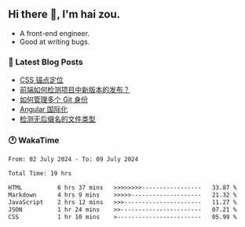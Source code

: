 ## Hi there 👋, I'm hai zou.

- A front-end engineer.
- Good at writing bugs.

### 📖 Latest Blog Posts
<!-- BLOG-POST-LIST:START -->
- [CSS 锚点定位](https://blog.izou.top/css/anchor-position/)
- [前端如何检测项目中新版本的发布？](https://blog.izou.top/angular/version-update/)
- [如何管理多个 Git 身份](https://blog.izou.top/git/multi-git-identity/)
- [Angular 国际化](https://blog.izou.top/angular/i18n/)
- [检测无后缀名的文件类型](https://blog.izou.top/js/filetype-check/)
<!-- BLOG-POST-LIST:END -->

### 🕐 WakaTime
<!--START_SECTION:waka-->

```txt
From: 02 July 2024 - To: 09 July 2024

Total Time: 19 hrs

HTML          6 hrs 37 mins   >>>>>>>>-----------------   33.87 %
Markdown      4 hrs 9 mins    >>>>>--------------------   21.32 %
JavaScript    2 hrs 12 mins   >>>----------------------   11.27 %
JSON          1 hr 24 mins    >>-----------------------   07.21 %
CSS           1 hr 10 mins    >------------------------   05.99 %
```

<!--END_SECTION:waka-->
